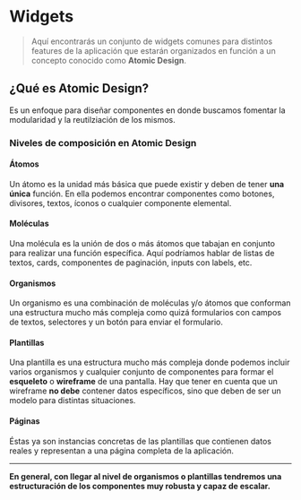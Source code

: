 # Widgets
> Aquí encontrarás un conjunto de widgets comunes para distintos features de la aplicación que estarán organizados en función a un concepto conocido como **Atomic Design**.

## ¿Qué es Atomic Design?
Es un enfoque para diseñar componentes en donde buscamos fomentar la modularidad y la reutilziación de los mismos.

### Niveles de composición en Atomic Design

#### Átomos
Un átomo es la unidad más básica que puede existir y deben de tener **una única** función. En ella podemos encontrar componentes como botones, divisores, textos, íconos o cualquier componente elemental.

#### Moléculas
Una molécula es la unión de dos o más átomos que tabajan en conjunto para realizar una función específica. Aquí podríamos hablar de listas de textos, cards, componentes de paginación, inputs con labels, etc.

#### Organismos
Un organismo es una combinación de moléculas y/o átomos que conforman una estructura mucho más compleja como quizá formularios con campos de textos, selectores y un botón para enviar el formulario.

#### Plantillas
Una plantilla es una estructura mucho más compleja donde podemos incluir varios organismos y cualquier conjunto de componentes para formar el **esqueleto** o **wireframe** de una pantalla. Hay que tener en cuenta que un wireframe **no debe** contener datos específicos, sino que deben de ser un modelo para distintas situaciones.

#### Páginas
Éstas ya son instancias concretas de las plantillas que contienen datos reales y representan a una página completa de la aplicación.

---
**En general, con llegar al nivel de organismos o plantillas tendremos una estructuración de los componentes muy robusta y capaz de escalar.**